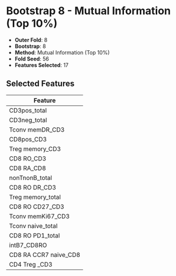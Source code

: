 # Bootstrap 8 - Mutual Information (Top 10%)

- **Outer Fold**: 8
- **Bootstrap**: 8
- **Method**: Mutual Information (Top 10%)
- **Fold Seed**: 56
- **Features Selected**: 17

## Selected Features

| Feature |
|---------|
| CD3pos_total |
| CD3neg_total |
| Tconv memDR_CD3 |
| CD8pos_CD3 |
| Treg memory_CD3 |
| CD8 RO_CD3 |
| CD8 RA_CD8 |
| nonTnonB_total |
| CD8 RO DR_CD3 |
| Treg memory_total |
| CD8 RO CD27_CD3 |
| Tconv memKi67_CD3 |
| Tconv naive_total |
| CD8 RO PD1_total |
| intB7_CD8RO |
| CD8 RA CCR7 naive_CD8 |
| CD4 Treg _CD3 |
